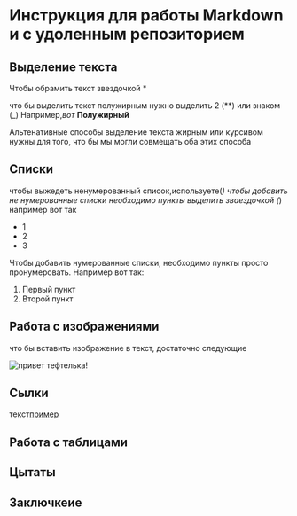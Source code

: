 # Инструкция для работы Markdown и с удоленным репозиторием 

## Выделение текста

 Чтобы обрамить текст звездочкой *

что бы выделить текст полужирным нужно выделить 2 (**) или знаком (_) Например,_вот_ **Полужирный**

Альтенативные способы выделение текста жирным или курсивом нужны для того, что бы мы могли совмещать оба этих способа
## Списки
чтобы выжедеть ненумерованный список,используете(*)
чтобы добавить не нумерованные списки необходимо пункты выделить зваездочкой (*) например вот так
* 1
* 2
* 3

Чтобы добавить нумерованные списки, необходимо пункты просто пронумеровать. Например вот так:
1. Первый пункт
2. Второй пункт


## Работа с изображениями

что бы вставить изображение в текст, достаточно следующие 

![привет тефтелька!](ffff.png)

## Сылки
текст[пример](сылка)

##  Работа с таблицами

## Цытаты

## Заключкеие
